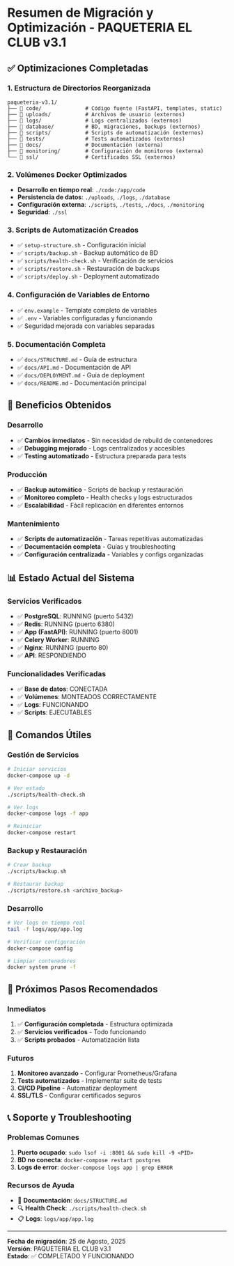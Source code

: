 # Resumen de Migración y Optimización - PAQUETERIA EL CLUB v3.1

## ✅ **Optimizaciones Completadas**

### **1. Estructura de Directorios Reorganizada**
```
paqueteria-v3.1/
├── 📁 code/              # Código fuente (FastAPI, templates, static)
├── 📁 uploads/           # Archivos de usuario (externos)
├── 📁 logs/              # Logs centralizados (externos)
├── 📁 database/          # BD, migraciones, backups (externos)
├── 📁 scripts/           # Scripts de automatización (externos)
├── 📁 tests/             # Tests automatizados (externos)
├── 📁 docs/              # Documentación (externa)
├── 📁 monitoring/        # Configuración de monitoreo (externa)
└── 📁 ssl/               # Certificados SSL (externos)
```

### **2. Volúmenes Docker Optimizados**
- **Desarrollo en tiempo real**: `./code:/app/code`
- **Persistencia de datos**: `./uploads`, `./logs`, `./database`
- **Configuración externa**: `./scripts`, `./tests`, `./docs`, `./monitoring`
- **Seguridad**: `./ssl`

### **3. Scripts de Automatización Creados**
- ✅ `setup-structure.sh` - Configuración inicial
- ✅ `scripts/backup.sh` - Backup automático de BD
- ✅ `scripts/health-check.sh` - Verificación de servicios
- ✅ `scripts/restore.sh` - Restauración de backups
- ✅ `scripts/deploy.sh` - Deployment automatizado

### **4. Configuración de Variables de Entorno**
- ✅ `env.example` - Template completo de variables
- ✅ `.env` - Variables configuradas y funcionando
- ✅ Seguridad mejorada con variables separadas

### **5. Documentación Completa**
- ✅ `docs/STRUCTURE.md` - Guía de estructura
- ✅ `docs/API.md` - Documentación de API
- ✅ `docs/DEPLOYMENT.md` - Guía de deployment
- ✅ `docs/README.md` - Documentación principal

## 🚀 **Beneficios Obtenidos**

### **Desarrollo**
- ✅ **Cambios inmediatos** - Sin necesidad de rebuild de contenedores
- ✅ **Debugging mejorado** - Logs centralizados y accesibles
- ✅ **Testing automatizado** - Estructura preparada para tests

### **Producción**
- ✅ **Backup automático** - Scripts de backup y restauración
- ✅ **Monitoreo completo** - Health checks y logs estructurados
- ✅ **Escalabilidad** - Fácil replicación en diferentes entornos

### **Mantenimiento**
- ✅ **Scripts de automatización** - Tareas repetitivas automatizadas
- ✅ **Documentación completa** - Guías y troubleshooting
- ✅ **Configuración centralizada** - Variables y configs organizadas

## 📊 **Estado Actual del Sistema**

### **Servicios Verificados**
- ✅ **PostgreSQL**: RUNNING (puerto 5432)
- ✅ **Redis**: RUNNING (puerto 6380)
- ✅ **App (FastAPI)**: RUNNING (puerto 8001)
- ✅ **Celery Worker**: RUNNING
- ✅ **Nginx**: RUNNING (puerto 80)
- ✅ **API**: RESPONDIENDO

### **Funcionalidades Verificadas**
- ✅ **Base de datos**: CONECTADA
- ✅ **Volúmenes**: MONTEADOS CORRECTAMENTE
- ✅ **Logs**: FUNCIONANDO
- ✅ **Scripts**: EJECUTABLES

## 🔧 **Comandos Útiles**

### **Gestión de Servicios**
```bash
# Iniciar servicios
docker-compose up -d

# Ver estado
./scripts/health-check.sh

# Ver logs
docker-compose logs -f app

# Reiniciar
docker-compose restart
```

### **Backup y Restauración**
```bash
# Crear backup
./scripts/backup.sh

# Restaurar backup
./scripts/restore.sh <archivo_backup>
```

### **Desarrollo**
```bash
# Ver logs en tiempo real
tail -f logs/app/app.log

# Verificar configuración
docker-compose config

# Limpiar contenedores
docker system prune -f
```

## 🎯 **Próximos Pasos Recomendados**

### **Inmediatos**
1. ✅ **Configuración completada** - Estructura optimizada
2. ✅ **Servicios verificados** - Todo funcionando
3. ✅ **Scripts probados** - Automatización lista

### **Futuros**
1. **Monitoreo avanzado** - Configurar Prometheus/Grafana
2. **Tests automatizados** - Implementar suite de tests
3. **CI/CD Pipeline** - Automatizar deployment
4. **SSL/TLS** - Configurar certificados seguros

## 📞 **Soporte y Troubleshooting**

### **Problemas Comunes**
1. **Puerto ocupado**: `sudo lsof -i :8001 && sudo kill -9 <PID>`
2. **BD no conecta**: `docker-compose restart postgres`
3. **Logs de error**: `docker-compose logs app | grep ERROR`

### **Recursos de Ayuda**
- 📖 **Documentación**: `docs/STRUCTURE.md`
- 🔍 **Health Check**: `./scripts/health-check.sh`
- 📋 **Logs**: `logs/app/app.log`

---

**Fecha de migración**: 25 de Agosto, 2025  
**Versión**: PAQUETERIA EL CLUB v3.1  
**Estado**: ✅ COMPLETADO Y FUNCIONANDO
